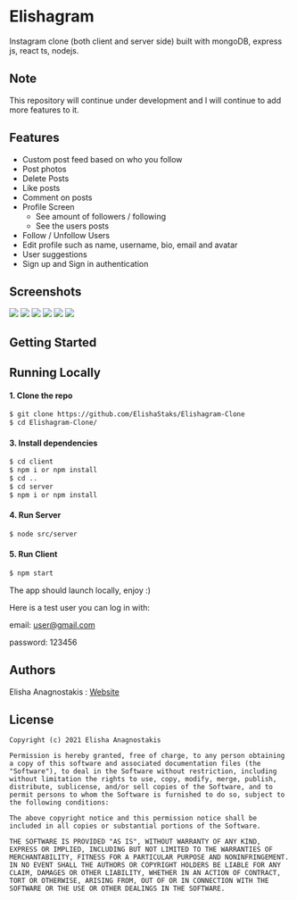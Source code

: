 # Elishagram

Instagram clone (both client and server side) built with mongoDB, express js, react ts, nodejs.

## Note
This repository will continue under development and I will continue to add more features to it.

## Features
* Custom post feed based on who you follow
* Post photos
* Delete Posts
* Like posts  
* Comment on posts
* Profile Screen
  * See amount of followers / following
  * See the users posts
* Follow / Unfollow Users
* Edit profile such as name, username, bio, email and avatar
* User suggestions
* Sign up and Sign in authentication

## Screenshots
<p>
 <img src="https://res.cloudinary.com/insta-image-cloud/image/upload/v1613010259/home-page_guwqzo.png">
 <img src="https://res.cloudinary.com/insta-image-cloud/image/upload/v1613010259/profile_page_vwytwl.png">
 <img src="https://res.cloudinary.com/insta-image-cloud/image/upload/v1613010258/suggestions_page_y565of.png">
 <img src="https://res.cloudinary.com/insta-image-cloud/image/upload/v1613010258/edit_user_page_ilwt10.png">
 <img src="https://res.cloudinary.com/insta-image-cloud/image/upload/v1613010259/upload_page_tpqcpz.png">
 <img src="https://res.cloudinary.com/insta-image-cloud/image/upload/v1613010258/other_user_profile_page_lcxerq.png">
</p>

## Getting Started


## Running Locally
#### 1. Clone the repo
```sh
$ git clone https://github.com/ElishaStaks/Elishagram-Clone
$ cd Elishagram-Clone/
```

#### 3. Install dependencies
```sh
$ cd client
$ npm i or npm install
$ cd ..
$ cd server
$ npm i or npm install
```

#### 4. Run Server
```sh
$ node src/server
```

#### 5. Run Client
```sh
$ npm start
```
The app should launch locally, enjoy :)

Here is a test user you can log in with:

email: user@gmail.com

password: 123456

## Authors
Elisha Anagnostakis : 
[Website](https://elishaanagnostakis.mystrikingly.com/)

## License

    Copyright (c) 2021 Elisha Anagnostakis 
    
    Permission is hereby granted, free of charge, to any person obtaining a copy of this software and associated documentation files (the "Software"), to deal in the Software without restriction, including without limitation the rights to use, copy, modify, merge, publish, distribute, sublicense, and/or sell copies of the Software, and to permit persons to whom the Software is furnished to do so, subject to the following conditions:
    
    The above copyright notice and this permission notice shall be included in all copies or substantial portions of the Software.
    
    THE SOFTWARE IS PROVIDED "AS IS", WITHOUT WARRANTY OF ANY KIND, EXPRESS OR IMPLIED, INCLUDING BUT NOT LIMITED TO THE WARRANTIES OF MERCHANTABILITY, FITNESS FOR A PARTICULAR PURPOSE AND NONINFRINGEMENT. IN NO EVENT SHALL THE AUTHORS OR COPYRIGHT HOLDERS BE LIABLE FOR ANY CLAIM, DAMAGES OR OTHER LIABILITY, WHETHER IN AN ACTION OF CONTRACT, TORT OR OTHERWISE, ARISING FROM, OUT OF OR IN CONNECTION WITH THE SOFTWARE OR THE USE OR OTHER DEALINGS IN THE SOFTWARE.
